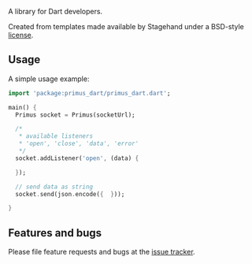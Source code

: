 A library for Dart developers.

Created from templates made available by Stagehand under a BSD-style
[license](https://github.com/dart-lang/stagehand/blob/master/LICENSE).

## Usage

A simple usage example:

```dart
import 'package:primus_dart/primus_dart.dart';

main() {
  Primus socket = Primus(socketUrl);

  /*
   * available listeners
   * 'open', 'close', 'data', 'error'
   */
  socket.addListener('open', (data) {

  });

  // send data as string
  socket.send(json.encode({  }));

}
```

## Features and bugs

Please file feature requests and bugs at the [issue tracker][tracker].

[tracker]: https://github.com/richie-south/primus-dart/issues
